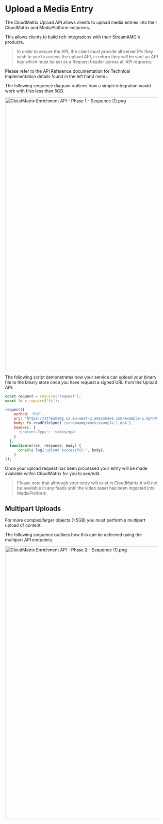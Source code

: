 # Upload a Media Entry

The CloudMatrix Upload API allows clients to upload media entries into their CloudMatrix and MediaPlatform instances.

This allows clients to build rich integrations with their StreamAMG's products.

> In order to secure the API, the client must provide all server IPs they wish to use to access the upload API, in return they will be sent an API key which must be set as a Request header across all API requests. 

Please refer to the API Reference documentation for Technical Implementation details found in the left hand menu.

The following sequence diagram outlines how a simple integration would work with files less than 5GB. 

<img src="https://stoplight.io/api/v1/projects/cHJqOjc2ODM3/images/OiCWC6k7vtU" alt="CloudMatrix Enrichment API - Phase 1 - Sequence (1).png" width="900" style="align:center"/>


The following script demonstrates how your service can upload your binary file to the binary store once you have request a signed URL from the Upload API.

```javascript
const request = require('request');
const fs = require('fs');

request({
    method: 'PUT',
    uri: "https://streamamg.s3.eu-west-2.amazonaws.com/example-1.mp4?X-Amz-Algorithm=AWS4-HMAC-SHA256&X-Amz-Credential=AKIAJJWZ7B6WCRGMKFGQ%2F20180210%2Feu-west-2%2Fs3%2Faws4_request&X-Amz-Date=20180210T171315Z&X-Amz-Expires=1800&X-Amz-Signature=12b74b0788aa036bc7c3d03b3f20c61f1f91cc9ad8873e3314255dc479a25351&X-Amz-SignedHeaders=host",
    body: fs.readFileSync('/streamamg/mock/example-1.mp4'),
    headers: {
      'Content-Type': 'video/mp4'
    }
  },
  function(error, response, body) {
      console.log('upload successful:', body);
    }
});
```

Once your upload request has been processed your entry will be made available within CloudMatrix for you to see/edit. 

> Please note that although your entry will exist in CloudMatrix it will not be available in any feeds until the video asset has been ingested into MediaPlatform.


## Multipart Uploads


For more complex/larger objects (>5GB) you must perform a multipart upload of content. 

The following sequence outlines how this can be achieved using the multipart API endpoints. 

<img src="https://stoplight.io/api/v1/projects/cHJqOjc2ODM3/images/pROnd22MePM" alt="CloudMatrix Enrichment API - Phase 2 - Sequence (1).png" width="900" style="align:center"/>


